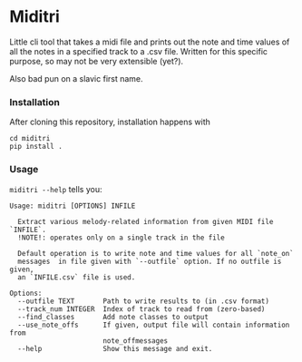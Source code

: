 # Miditri
Little cli tool that takes a midi file and prints out the note and time values of all the notes in a specified track to a .csv file.
Written for this specific purpose, so may not be very extensible (yet?).

Also bad pun on a slavic first name.

### Installation
After cloning this repository, installation happens with
```
cd miditri 
pip install .
```

### Usage
`miditri --help` tells you:
```
Usage: miditri [OPTIONS] INFILE

  Extract various melody-related information from given MIDI file `INFILE`.
  !NOTE!: operates only on a single track in the file

  Default operation is to write note and time values for all `note_on`
  messages  in file given with `--outfile` option. If no outfile is given,
  an `INFILE.csv` file is used.

Options:
  --outfile TEXT       Path to write results to (in .csv format)
  --track_num INTEGER  Index of track to read from (zero-based)
  --find_classes       Add note classes to output
  --use_note_offs      If given, output file will contain information from
                       note_offmessages
  --help               Show this message and exit.
```
